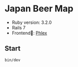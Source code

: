 # Japan Beer Map

* Ruby version: 3.2.0
* Rails 7
* Frontend💅: [Phlex](https://www.phlex.fun/)

## Start
```bash
bin/dev
```
